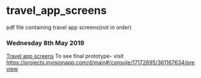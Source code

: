# travel_app_screens
pdf file containing travel app screens(not in order)


### Wednesday 8th May 2019

[Travel app screens](https://ailsiseburns.github.io/travel_app_screens/wireframes_final.pdf) To see final prototype- visit https://projects.invisionapp.com/d/main#/console/17172695/361167634/preview  
